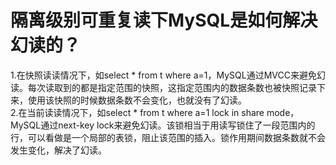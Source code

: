 # 隔离级别可重复读下MySQL是如何解决幻读的？

1.在快照读读情况下，如select * from t where a=1，MySQL通过MVCC来避免幻读。每次读取到的都是指定范围的快照，这指定范围内的数据条数也被快照记录下来，使用该快照的时候数据条数不会变化，也就没有了幻读。  
2.在当前读读情况下，如select * from t where a=1 lock in share mode，MySQL通过next-key lock来避免幻读。该锁相当于用读写锁住了一段范围内的行，可以看做是一个局部的表锁，阻止该范围的插入。锁作用期间数据条数就不会发生变化，解决了幻读。
